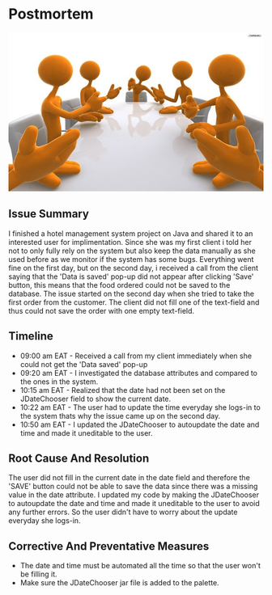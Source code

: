 # Postmortem

![post mortem](post-mortem.png)

## Issue Summary

I finished a hotel management system project on Java and shared it to an interested user for implimentation. Since she was my first client i told her not to only fully rely on the system but also keep the data manually as she used before as we monitor if the system has some bugs. Everything went fine on the first day, but on the second day, i received a call from the client saying that the 'Data is saved' pop-up did not appear after clicking 'Save' button, this means that the food ordered could not be saved to the database. The issue started on the second day when she tried to take the first order from the customer. The client did not fill one of the text-field and thus could not save the order with one empty text-field.

## Timeline

+ 09:00 am EAT - Received a call from my client immediately when she could not get the 'Data saved' pop-up
+ 09:20 am EAT - I investigated the database attributes and compared to the ones in the system.
+ 10:15 am EAT - Realized that the date had not been set on the JDateChooser field to show the current date.
+ 10:22 am EAT - The user had to update the time everyday she logs-in to the system thats why the issue came up on the second day.
+ 10:50 am EAT - I updated the JDateChooser to autoupdate the date and time and made it uneditable to the user.

## Root Cause And Resolution

The user did not fill in the current date in the date field and therefore the 'SAVE' button could not be able to save the data since there was a missing value in the date attribute.
I updated my code by making the JDateChooser to autoupdate the date and time and made it uneditable to the user to avoid any further errors. So the user didn't have to worry about the update everyday she logs-in.

## Corrective And Preventative Measures

+ The date and time must be automated all the time so that the user won't be filling it.
+ Make sure the JDateChooser jar file is added to the palette.

